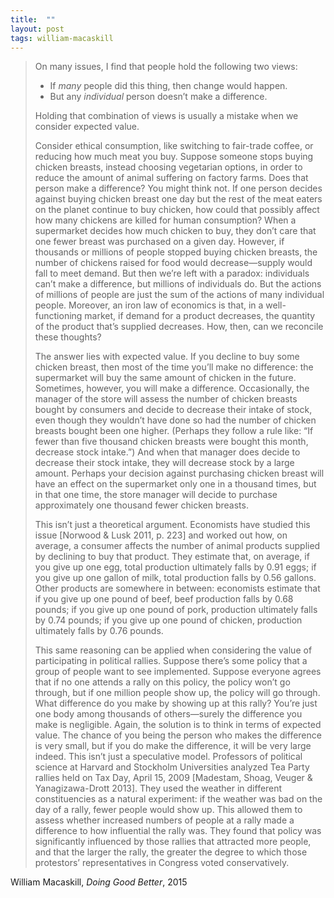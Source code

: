 ```yaml
---
title:  ""
layout: post
tags: william-macaskill
---
```


> On many issues, I find that people hold the following two views:
> * If _many_ people did this thing, then change would happen.
> * But any _individual_ person doesn’t make a difference.
>
> Holding that combination of views is usually a mistake when we consider expected value.
>
> Consider ethical consumption, like switching to fair-trade coffee, or reducing how much meat you buy. Suppose someone stops buying chicken breasts, instead choosing vegetarian options, in order to reduce the amount of animal suffering on factory farms. Does that person make a difference? You might think not. If one person decides against buying chicken breast one day but the rest of the meat eaters on the planet continue to buy chicken, how could that possibly affect how many chickens are killed for human consumption? When a supermarket decides how much chicken to buy, they don’t care that one fewer breast was purchased on a given day. However, if thousands or millions of people stopped buying chicken breasts, the number of chickens raised for food would decrease—supply would fall to meet demand. But then we’re left with a paradox: individuals can’t make a difference, but millions of individuals do. But the actions of millions of people are just the sum of the actions of many individual people. Moreover, an iron law of economics is that, in a well-functioning market, if demand for a product decreases, the quantity of the product that’s supplied decreases. How, then, can we reconcile these thoughts?
>
> The answer lies with expected value. If you decline to buy some chicken breast, then most of the time you’ll make no difference: the supermarket will buy the same amount of chicken in the future. Sometimes, however, you will make a difference. Occasionally, the manager of the store will assess the number of chicken breasts bought by consumers and decide to decrease their intake of stock, even though they wouldn’t have done so had the number of chicken breasts bought been one higher. (Perhaps they follow a rule like: “If fewer than five thousand chicken breasts were bought this month, decrease stock intake.”) And when that manager does decide to decrease their stock intake, they will decrease stock by a large amount. Perhaps your decision against purchasing chicken breast will have an effect on the supermarket only one in a thousand times, but in that one time, the store manager will decide to purchase approximately one thousand fewer chicken breasts.
>
> This isn’t just a theoretical argument. Economists have studied this issue [Norwood & Lusk 2011, p. 223] and worked out how, on average, a consumer affects the number of animal products supplied by declining to buy that product. They estimate that, on average, if you give up one egg, total production ultimately falls by 0.91 eggs; if you give up one gallon of milk, total production falls by 0.56 gallons. Other products are somewhere in between: economists estimate that if you give up one pound of beef, beef production falls by 0.68 pounds; if you give up one pound of pork, production ultimately falls by 0.74 pounds; if you give up one pound of chicken, production ultimately falls by 0.76 pounds.
>
> This same reasoning can be applied when considering the value of participating in political rallies. Suppose there’s some policy that a group of people want to see implemented. Suppose everyone agrees that if no one attends a rally on this policy, the policy won’t go through, but if one million people show up, the policy will go through. What difference do you make by showing up at this rally? You’re just one body among thousands of others—surely the difference you make is negligible. Again, the solution is to think in terms of expected value. The chance of you being the person who makes the difference is very small, but if you do make the difference, it will be very large indeed. This isn’t just a speculative model. Professors of political science at Harvard and Stockholm Universities analyzed Tea Party rallies held on Tax Day, April 15, 2009 [Madestam, Shoag, Veuger & Yanagizawa-Drott 2013]. They used the weather in different constituencies as a natural experiment: if the weather was bad on the day of a rally, fewer people would show up. This allowed them to assess whether increased numbers of people at a rally made a difference to how influential the rally was. They found that policy was significantly influenced by those rallies that attracted more people, and that the larger the rally, the greater the degree to which those protestors’ representatives in Congress voted conservatively.

William Macaskill, _Doing Good Better_, 2015
